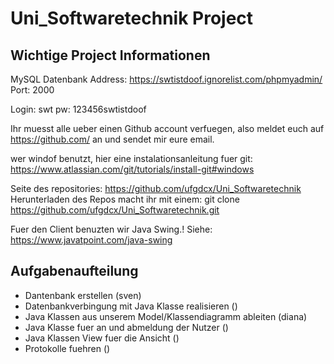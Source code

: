 # Uni_Softwaretechnik Project

## Wichtige Project Informationen

MySQL Datenbank
Address: https://swtistdoof.ignorelist.com/phpmyadmin/
Port: 2000

Login: swt
pw: 123456swtistdoof

Ihr muesst alle ueber einen Github account verfuegen, also meldet euch auf
https://github.com/
an und sendet mir eure email.

wer windof benutzt, hier eine instalationsanleitung fuer git:
https://www.atlassian.com/git/tutorials/install-git#windows

Seite des repositories: https://github.com/ufgdcx/Uni_Softwaretechnik
Herunterladen des Repos macht ihr mit einem:
git clone https://github.com/ufgdcx/Uni_Softwaretechnik.git

Fuer den Client benuzten wir Java Swing.!
Siehe: https://www.javatpoint.com/java-swing

## Aufgabenaufteilung

* Dantenbank erstellen (sven)
* Datenbankverbingung mit Java Klasse realisieren ()
* Java Klassen aus unserem Model/Klassendiagramm ableiten (diana)
* Java Klasse fuer an und abmeldung der Nutzer ()
* Java Klassen View fuer die Ansicht ()
* Protokolle fuehren ()




